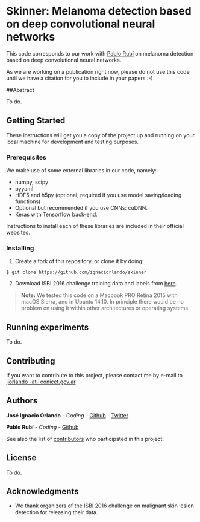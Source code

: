 # Skinner: Melanoma detection based on deep convolutional neural networks

This code corresponds to our work with [Pablo Rubí](https://github.com/blito) on melanoma detection based on deep convolutional neural networks.

As we are working on a publication right now, please do not use this code until we have a citation for you to include in your papers :-)

##Abstract

To do.

## Getting Started

These instructions will get you a copy of the project up and running on your local machine for development and testing purposes.

### Prerequisites

We make use of some external libraries in our code, namely:

 - numpy, scipy
 - pyyaml
 - HDF5 and h5py (optional, required if you use model saving/loading functions)
 - Optional but recommended if you use CNNs: cuDNN.
 - Keras with Tensorflow back-end.

Instructions to install each of these libraries are included in their official websites.

### Installing

 1. Create a fork of this repository, or clone it by doing:
```
$ git clone https://github.com/ignaciorlando/skinner
```
 2. Download ISBI 2016 challenge training data and labels from [here](https://challenge.kitware.com/#phase/5667455bcad3a56fac786791).

> **Note:** We tested this code on a Macbook PRO Retina 2015 with macOS Sierra, and in Ubuntu 14.10. In principle there would be no problem on using it within other architectures or operating systems.

## Running experiments

To do.


## Contributing

If you want to contribute to this project, please contact me by e-mail to [jiorlando -at- conicet.gov.ar](mailto:jiorlando@conicet.gov.ar)

## Authors

**José Ignacio Orlando** - *Coding* - [Github](https://github.com/ignaciorlando) - [Twitter](https://twitter.com/ignaciorlando)

**Pablo Rubí** - *Coding* - [Github](https://github.com/blito)

See also the list of [contributors](https://github.com/ignaciorlando/skinner/graphs/contributors) who participated in this project.

## License

To do.

## Acknowledgments

* We thank organizers of the ISBI 2016 challenge on malignant skin lesion detection for releasing their data.
